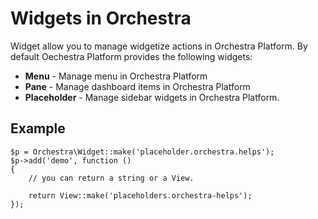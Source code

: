 # Widgets in Orchestra

Widget allow you to manage widgetize actions in Orchestra Platform. By default Oechestra Platform provides the following widgets:

* **Menu** - Manage menu in Orchestra Platform
* **Pane** - Manage dashboard items in Orchestra Platform
* **Placeholder** - Manage sidebar widgets in Orchestra Platform.

## Example

	$p = Orchestra\Widget::make('placeholder.orchestra.helps');
	$p->add('demo', function ()
	{
		// you can return a string or a View.
		
		return View::make('placeholders.orchestra-helps');
	});